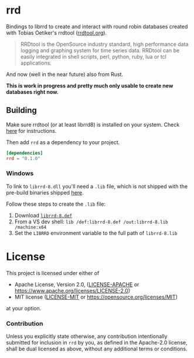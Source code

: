 # rrd

Bindings to librrd to create and interact with round robin databases created with Tobias
Oetiker's rrdtool ([rrdtool.org](https://www.rrdtool.org/)).

> RRDtool is the OpenSource industry standard, high performance data logging and graphing
> system for time series data. RRDtool can be easily integrated in shell scripts, perl, python,
> ruby, lua or tcl applications.

And now (well in the near future) also from Rust.

**This is work in progress and pretty much only usable to
create new databases right now.**

## Building

Make sure rrdtool (or at least librrd8) is installed on your system.
Check [here](https://rrdtool.org/download.en.html) for instructions.

Then add `rrd` as a dependency to your project.

```toml
[dependencies]
rrd = "0.1.0"
```

### Windows

To link to `librrd-8.dll` you'll need a `.lib` file, which is not
shipped with the pre-build binaries shipped [here](https://github.com/oetiker/rrdtool-1.x/releases).

Follow these steps to create the `.lib` file:
1. Download [`librrd-8.def`](https://github.com/oetiker/rrdtool-1.x/raw/master/win32/librrd-8.def)
2. From a VS dev shell: `lib /def:librrd-8.def /out:librrd-8.lib /machine:x64`
3. Set the `LIBRRD` environment variable to the full path of `librrd-8.lib`

# License

This project is licensed under either of

 * Apache License, Version 2.0, ([LICENSE-APACHE](LICENSE-APACHE) or
   https://www.apache.org/licenses/LICENSE-2.0)
 * MIT license ([LICENSE-MIT](LICENSE-MIT) or
   https://opensource.org/licenses/MIT)

at your option.

### Contribution

Unless you explicitly state otherwise, any contribution intentionally submitted
for inclusion in `rrd` by you, as defined in the Apache-2.0 license, shall be
dual licensed as above, without any additional terms or conditions.
